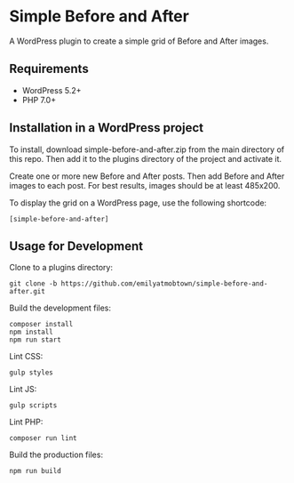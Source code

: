 # Simple Before and After
A WordPress plugin to create a simple grid of Before and After images.

## Requirements
* WordPress 5.2+
* PHP 7.0+

## Installation in a WordPress project
To install, download simple-before-and-after.zip from the main directory of this repo. Then add it to the plugins directory of the project and activate it.

Create one or more new Before and After posts. Then add Before and After images to each post. For best results, images should be at least 485x200.

To display the grid on a WordPress page, use the following shortcode:
```
[simple-before-and-after]
```

## Usage for Development
Clone to a plugins directory:
```
git clone -b https://github.com/emilyatmobtown/simple-before-and-after.git
```

Build the development files:
```
composer install
npm install
npm run start
```

Lint CSS:
```
gulp styles
```

Lint JS:
``` 
gulp scripts
```

Lint PHP:
```
composer run lint
```

Build the production files:
```
npm run build
```
